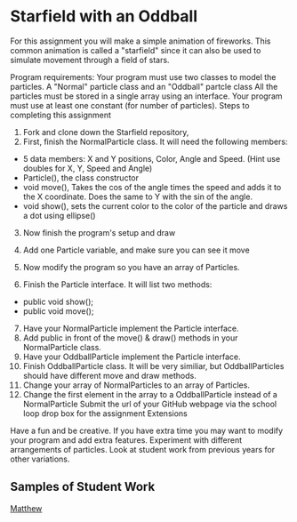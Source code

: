 Starfield with an Oddball
=========================
For this assignment you will make a simple animation of fireworks. This common animation is called a "starfield" since it can also be used to simulate movement through a field of stars.
 
Program requirements:
Your program must use two classes to model the particles. A "Normal" particle class and an "Oddball" partcle class
All the particles must be stored in a single array using an interface.
Your program must use at least one constant (for number of particles).
Steps to completing this assignment
1. Fork and clone down the Starfield repository,
2. First, finish the NormalParticle class. It will need the following members:
* 5 data members: X and Y positions, Color, Angle and Speed. (Hint use doubles for X, Y, Speed and Angle)
* Particle(), the class constructor
* void move(), Takes the cos of the angle times the speed and adds it to the X coordinate. Does the same to Y with the sin of the angle.
* void show(), sets the current color to the color of the particle and draws a dot using ellipse()
3. Now finish the program's setup and draw
4. Add one Particle variable, and make sure you can see it move
5. Now modify the program so you have an array of Particles.
 
6. Finish the Particle interface. It will list two methods:
* public void show();
* public void move();
7. Have your NormalParticle implement the Particle interface.
8. Add public in front of the move() & draw() methods in your NormalParticle class.
9. Have your OddballParticle implement the Particle interface.
10. Finish OddballParticle class. It will be very similiar, but OddballParticles should have different move and draw methods.
11. Change your array of NormalParticles to an array of Particles.
12. Change the first element in the array to a OddballParticle instead of a NormalParticle
Submit the url of your GitHub webpage via the school loop drop box for the assignment
Extensions  

Have a fun and be creative. If you have extra time you may want to modify your program and add extra features. Experiment with different arrangements of particles. Look at student work from previous years for other variations.

Samples of Student Work
-----------------------
[Matthew](http://matthew-chin.github.io/Starfield/)
